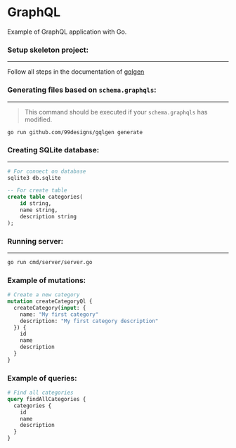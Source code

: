 # GraphQL
Example of GraphQL application with Go.

### Setup skeleton project:
---
Follow all steps in the documentation of [gqlgen](https://gqlgen.com/getting-started/#set-up-project)

### Generating files based on `schema.graphqls`:
---
> This command should be executed if your `schema.graphqls` has modified.
```sh
go run github.com/99designs/gqlgen generate
```

### Creating SQLite database:
---
```sh
# For connect on database
sqlite3 db.sqlite
```
```sql
-- For create table
create table categories(
    id string,
    name string,
    description string
);
```

### Running server:
---
```sh
go run cmd/server/server.go
```

### Example of mutations:
```graphql
# Create a new category
mutation createCategoryQl {
  createCategory(input: {
    name: "My first category"
    description: "My first category description"
  }) {
    id
    name
    description
  }
}
```

### Example of queries:
```graphql
# Find all categories
query findAllCategories {
  categories {
    id
    name
    description
  }
}
```